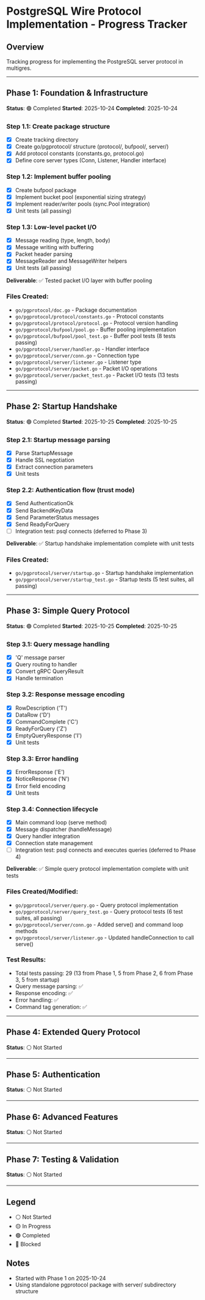 # PostgreSQL Wire Protocol Implementation - Progress Tracker

## Overview
Tracking progress for implementing the PostgreSQL server protocol in multigres.

---

## Phase 1: Foundation & Infrastructure
**Status**: 🟢 Completed
**Started**: 2025-10-24
**Completed**: 2025-10-24

### Step 1.1: Create package structure
- [x] Create tracking directory
- [x] Create go/pgprotocol/ structure (protocol/, bufpool/, server/)
- [x] Add protocol constants (constants.go, protocol.go)
- [x] Define core server types (Conn, Listener, Handler interface)

### Step 1.2: Implement buffer pooling
- [x] Create bufpool package
- [x] Implement bucket pool (exponential sizing strategy)
- [x] Implement reader/writer pools (sync.Pool integration)
- [x] Unit tests (all passing)

### Step 1.3: Low-level packet I/O
- [x] Message reading (type, length, body)
- [x] Message writing with buffering
- [x] Packet header parsing
- [x] MessageReader and MessageWriter helpers
- [x] Unit tests (all passing)

**Deliverable**: ✅ Tested packet I/O layer with buffer pooling

### Files Created:
- `go/pgprotocol/doc.go` - Package documentation
- `go/pgprotocol/protocol/constants.go` - Protocol constants
- `go/pgprotocol/protocol/protocol.go` - Protocol version handling
- `go/pgprotocol/bufpool/pool.go` - Buffer pooling implementation
- `go/pgprotocol/bufpool/pool_test.go` - Buffer pool tests (8 tests passing)
- `go/pgprotocol/server/handler.go` - Handler interface
- `go/pgprotocol/server/conn.go` - Connection type
- `go/pgprotocol/server/listener.go` - Listener type
- `go/pgprotocol/server/packet.go` - Packet I/O operations
- `go/pgprotocol/server/packet_test.go` - Packet I/O tests (13 tests passing)

---

## Phase 2: Startup Handshake
**Status**: 🟢 Completed
**Started**: 2025-10-25
**Completed**: 2025-10-25

### Step 2.1: Startup message parsing
- [x] Parse StartupMessage
- [x] Handle SSL negotiation
- [x] Extract connection parameters
- [x] Unit tests

### Step 2.2: Authentication flow (trust mode)
- [x] Send AuthenticationOk
- [x] Send BackendKeyData
- [x] Send ParameterStatus messages
- [x] Send ReadyForQuery
- [ ] Integration test: psql connects (deferred to Phase 3)

**Deliverable**: ✅ Startup handshake implementation complete with unit tests

### Files Created:
- `go/pgprotocol/server/startup.go` - Startup handshake implementation
- `go/pgprotocol/server/startup_test.go` - Startup tests (5 test suites, all passing)

---

## Phase 3: Simple Query Protocol
**Status**: 🟢 Completed
**Started**: 2025-10-25
**Completed**: 2025-10-25

### Step 3.1: Query message handling
- [x] 'Q' message parser
- [x] Query routing to handler
- [x] Convert gRPC QueryResult
- [x] Handle termination

### Step 3.2: Response message encoding
- [x] RowDescription ('T')
- [x] DataRow ('D')
- [x] CommandComplete ('C')
- [x] ReadyForQuery ('Z')
- [x] EmptyQueryResponse ('I')
- [x] Unit tests

### Step 3.3: Error handling
- [x] ErrorResponse ('E')
- [x] NoticeResponse ('N')
- [x] Error field encoding
- [x] Unit tests

### Step 3.4: Connection lifecycle
- [x] Main command loop (serve method)
- [x] Message dispatcher (handleMessage)
- [x] Query handler integration
- [x] Connection state management
- [ ] Integration test: psql connects and executes queries (deferred to Phase 4)

**Deliverable**: ✅ Simple query protocol implementation complete with unit tests

### Files Created/Modified:
- `go/pgprotocol/server/query.go` - Query protocol implementation
- `go/pgprotocol/server/query_test.go` - Query protocol tests (6 test suites, all passing)
- `go/pgprotocol/server/conn.go` - Added serve() and command loop methods
- `go/pgprotocol/server/listener.go` - Updated handleConnection to call serve()

### Test Results:
- Total tests passing: 29 (13 from Phase 1, 5 from Phase 2, 6 from Phase 3, 5 from startup)
- Query message parsing: ✅
- Response encoding: ✅
- Error handling: ✅
- Command tag generation: ✅

---

## Phase 4: Extended Query Protocol
**Status**: ⚪ Not Started

---

## Phase 5: Authentication
**Status**: ⚪ Not Started

---

## Phase 6: Advanced Features
**Status**: ⚪ Not Started

---

## Phase 7: Testing & Validation
**Status**: ⚪ Not Started

---

## Legend
- ⚪ Not Started
- 🟡 In Progress
- 🟢 Completed
- 🔴 Blocked

## Notes
- Started with Phase 1 on 2025-10-24
- Using standalone pgprotocol package with server/ subdirectory structure
